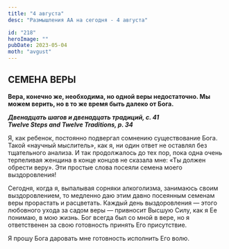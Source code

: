 ```yaml
---
title: "4 августа"
desc: "Размышления АА на сегодня - 4 августа"

id: "218"
heroImage: ""
pubDate: 2023-05-04
moth: "avgust"
---
```


## СЕМЕНА ВЕРЫ

**Вера, конечно же, необходима, но одной веры недостаточно. Мы можем верить,
но в то же время быть далеко от Бога.**

**_Двенадцать шагов и двенадцать традиций, с. 41  
Twelve Steps and Twelve Traditions, p. 34_**

Я, как ребенок, постоянно подвергал сомнению существование Бога. Такой
«научный мыслитель», как я, ни один ответ не оставлял без тщательного анализа.
И так продолжалось до тех пор, пока одна очень терпеливая женщина в конце
концов не сказала мне: «Ты должен обрести веру». Эти простые слова посеяли
семена моего выздоровления!

Сегодня, когда я, выпалывая сорняки алкоголизма, занимаюсь своим
выздоровлением, то медленно даю этим давно посеянным семенам веры прорастать и
расцветать. Каждый день выздоровления — этого любовного ухода за садом веры —
привносит Высшую Силу, как я Ее понимаю, в мою жизнь. Бог всегда был со мной в
вере, но я ответственен за свою готовность принять Его присутствие.

Я прошу Бога даровать мне готовность исполнить Его волю.
